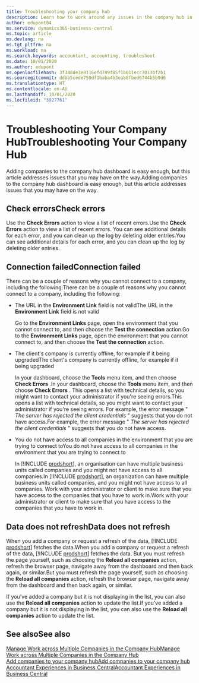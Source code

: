 ```yaml
---
title: Troubleshooting your company hub
description: Learn how to work around any issues in the company hub in Dynamics 365 Business Central.
author: edupont04
ms.service: dynamics365-business-central
ms.topic: article
ms.devlang: na
ms.tgt_pltfrm: na
ms.workload: na
ms.search.keywords: accountant, accounting, troubleshoot
ms.date: 10/01/2020
ms.author: edupont
ms.openlocfilehash: 3f348de3e8116efd789f85f1b011ecc7013bf2b1
ms.sourcegitcommit: ddbb5cede750df1baba4b3eab8fbed6744b5b9d6
ms.translationtype: HT
ms.contentlocale: en-AU
ms.lasthandoff: 10/01/2020
ms.locfileid: "3927761"
---
```

# <a name="troubleshooting-your-company-hub"></a><span data-ttu-id="b6995-103">Troubleshooting Your Company Hub</span><span class="sxs-lookup"><span data-stu-id="b6995-103">Troubleshooting Your Company Hub</span></span>

<span data-ttu-id="b6995-104">Adding companies to the company hub dashboard is easy enough, but this article addresses issues that you may have on the way.</span><span class="sxs-lookup"><span data-stu-id="b6995-104">Adding companies to the company hub dashboard is easy enough, but this article addresses issues that you may have on the way.</span></span>  

## <a name="check-errors"></a><span data-ttu-id="b6995-105">Check errors</span><span class="sxs-lookup"><span data-stu-id="b6995-105">Check errors</span></span>

<span data-ttu-id="b6995-106">Use the **Check Errors** action to view a list of recent errors.</span><span class="sxs-lookup"><span data-stu-id="b6995-106">Use the **Check Errors** action to view a list of recent errors.</span></span> <span data-ttu-id="b6995-107">You can see additional details for each error, and you can clean up the log by deleting older entries.</span><span class="sxs-lookup"><span data-stu-id="b6995-107">You can see additional details for each error, and you can clean up the log by deleting older entries.</span></span>  

## <a name="connection-failed"></a><span data-ttu-id="b6995-108">Connection failed</span><span class="sxs-lookup"><span data-stu-id="b6995-108">Connection failed</span></span>

<span data-ttu-id="b6995-109">There can be a couple of reasons why you cannot connect to a company, including the following:</span><span class="sxs-lookup"><span data-stu-id="b6995-109">There can be a couple of reasons why you cannot connect to a company, including the following:</span></span>

- <span data-ttu-id="b6995-110">The URL in the **Environment Link** field is not valid</span><span class="sxs-lookup"><span data-stu-id="b6995-110">The URL in the **Environment Link** field is not valid</span></span>  

  <span data-ttu-id="b6995-111">Go to the **Environment Links** page, open the environment that you cannot connect to, and then choose the **Test the connection** action.</span><span class="sxs-lookup"><span data-stu-id="b6995-111">Go to the **Environment Links** page, open the environment that you cannot connect to, and then choose the **Test the connection** action.</span></span>  
- <span data-ttu-id="b6995-112">The client's company is currently offline, for example if it being upgraded</span><span class="sxs-lookup"><span data-stu-id="b6995-112">The client's company is currently offline, for example if it being upgraded</span></span>

  <span data-ttu-id="b6995-113">In your dashboard, choose the **Tools** menu item, and then choose **Check Errors** .</span><span class="sxs-lookup"><span data-stu-id="b6995-113">In your dashboard, choose the **Tools** menu item, and then choose **Check Errors** .</span></span> <span data-ttu-id="b6995-114">This opens a list with technical details, so you might want to contact your administrator if you're seeing errors.</span><span class="sxs-lookup"><span data-stu-id="b6995-114">This opens a list with technical details, so you might want to contact your administrator if you're seeing errors.</span></span> <span data-ttu-id="b6995-115">For example, the error message " *The server has rejected the client credentials* " suggests that you do not have access.</span><span class="sxs-lookup"><span data-stu-id="b6995-115">For example, the error message " *The server has rejected the client credentials* " suggests that you do not have access.</span></span>  
- <span data-ttu-id="b6995-116">You do not have access to all companies in the environment that you are trying to connect to</span><span class="sxs-lookup"><span data-stu-id="b6995-116">You do not have access to all companies in the environment that you are trying to connect to</span></span>

  <span data-ttu-id="b6995-117">In [!INCLUDE [prodshort](includes/prodshort.md)], an organisation can have multiple business units called companies and you might not have access to all companies.</span><span class="sxs-lookup"><span data-stu-id="b6995-117">In [!INCLUDE [prodshort](includes/prodshort.md)], an organization can have multiple business units called companies, and you might not have access to all companies.</span></span> <span data-ttu-id="b6995-118">Work with your administrator or client to make sure that you have access to the companies that you have to work in.</span><span class="sxs-lookup"><span data-stu-id="b6995-118">Work with your administrator or client to make sure that you have access to the companies that you have to work in.</span></span>  

## <a name="data-does-not-refresh"></a><span data-ttu-id="b6995-119">Data does not refresh</span><span class="sxs-lookup"><span data-stu-id="b6995-119">Data does not refresh</span></span>

<span data-ttu-id="b6995-120">When you add a company or request a refresh of the data, [!INCLUDE [prodshort](includes/prodshort.md)] fetches the data.</span><span class="sxs-lookup"><span data-stu-id="b6995-120">When you add a company or request a refresh of the data, [!INCLUDE [prodshort](includes/prodshort.md)] fetches the data.</span></span> <span data-ttu-id="b6995-121">But you must refresh the page yourself, such as choosing the **Reload all companies** action, refresh the browser page, navigate away from the dashboard and then back again, or similar.</span><span class="sxs-lookup"><span data-stu-id="b6995-121">But you must refresh the page yourself, such as choosing the **Reload all companies** action, refresh the browser page, navigate away from the dashboard and then back again, or similar.</span></span>  

<span data-ttu-id="b6995-122">If you've added a company but it is not displaying in the list, you can also use the **Reload all companies** action to update the list.</span><span class="sxs-lookup"><span data-stu-id="b6995-122">If you've added a company but it is not displaying in the list, you can also use the **Reload all companies** action to update the list.</span></span>

## <a name="see-also"></a><span data-ttu-id="b6995-123">See also</span><span class="sxs-lookup"><span data-stu-id="b6995-123">See also</span></span>

[<span data-ttu-id="b6995-124">Manage Work across Multiple Companies in the Company Hub</span><span class="sxs-lookup"><span data-stu-id="b6995-124">Manage Work across Multiple Companies in the Company Hub</span></span>](company-hub.md)  
[<span data-ttu-id="b6995-125">Add companies to your company hub</span><span class="sxs-lookup"><span data-stu-id="b6995-125">Add companies to your company hub</span></span>](company-hub-add-company.md)  
[<span data-ttu-id="b6995-126">Accountant Experiences in Business Central</span><span class="sxs-lookup"><span data-stu-id="b6995-126">Accountant Experiences in Business Central</span></span>](finance-accounting.md)  
